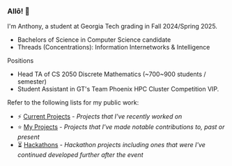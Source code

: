 ### Allô! 👋

<!--
**Zanger67/Zanger67** is a ✨ _special_ ✨ repository because its `README.md` (this file) appears on your GitHub profile.

Here are some ideas to get you started:

- 🔭 I’m currently working on ...
- 🌱 I’m currently learning ...
- 👯 I’m looking to collaborate on ...
- 🤔 I’m looking for help with ...
- 💬 Ask me about ...
- 📫 How to reach me: ...
- 😄 Pronouns: ...
- ⚡ Fun fact: ...
-->

I'm Anthony, a student at Georgia Tech grading in Fall 2024/Spring 2025. 
- Bachelors of Science in Computer Science candidate
- Threads (Concentrations): Information Internetworks & Intelligence

Positions
- Head TA of CS 2050 Discrete Mathematics (~700~900 students / semester)
- Student Assistant in GT's Team Phoenix HPC Cluster Competition VIP.

Refer to the following lists for my public work:
- ⚡ [Current Projects](https://github.com/stars/Zanger67/lists/my-projects) - _Projects that I've recently worked on_
- ⭐ [My Projects](https://github.com/stars/Zanger67/lists/current-projects) - _Projects that I've made notable contributions to, past or present_
- ⏳ [Hackathons](https://github.com/stars/Zanger67/lists/hackathons) - _Hackathon projects including ones that were I've continued developed further after the event_
